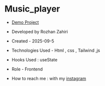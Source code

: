 # Music_player
- [Demo Project](https://rozhanzahiri.github.io/Menu_Resturant/)

- Developed by Rozhan Zahiri

- Created - 2025-09-5

- Technologies Used - Html , css , Tailwind ,js

- Hooks Used : useState 

- Role - Frontend

- How to reach me : with my [instagram](https://www.instagram.com/rozhanzahiri_developer) 
